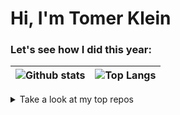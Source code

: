 
<p align="left">
  <h1 align="left">Hi, I'm Tomer Klein
  
  </h1>
</p>

### Let's see how I did this year:
![Github stats](https://github-readme-stats.vercel.app/api?username=t0mer&show_icons=true&theme=blueberry&count_private=true)|![Top Langs](https://github-readme-stats.vercel.app/api/top-langs/?username=t0mer&show_icons=true&theme=blueberry&count_private=true&langs_count=8&layout=compact)
 ------------- | ------------- 


<details>
  <summary markdown="span">Take a look at my top repos</summary>

![Broadlink Manager](https://github-readme-stats.vercel.app/api/pin/?username=t0mer&repo=broadlinkmanager-docker&theme=blueberry)|![Red Alert](https://github-readme-stats.vercel.app/api/pin/?username=t0mer&repo=redalert&theme=blueberry)
 ------------- | ------------- 
</details>






